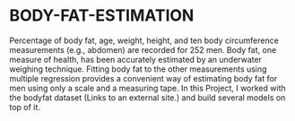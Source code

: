 # BODY-FAT-ESTIMATION
Percentage of body fat, age, weight, height, and ten body circumference measurements (e.g., abdomen) are recorded for 252 men. Body fat, one measure of health, has been accurately estimated by an underwater weighing technique. Fitting body fat to the other measurements using multiple regression provides a convenient way of estimating body fat for men using only a scale and a measuring tape. In this Project, I worked with the bodyfat dataset (Links to an external site.) and build several models on top of it.
